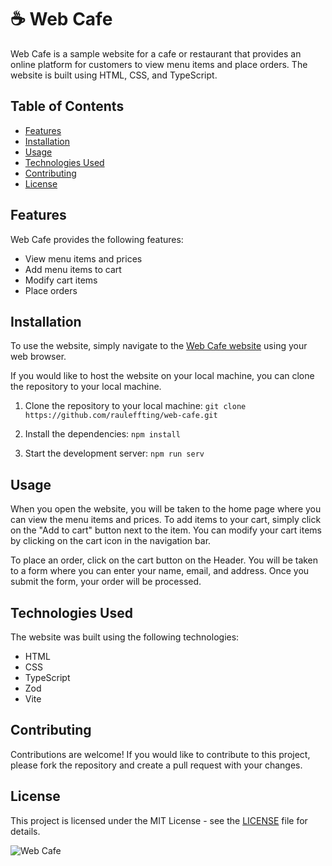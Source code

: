 :coffee: Web Cafe
========

Web Cafe is a sample website for a cafe or restaurant that provides an online platform for customers to view menu items and place orders. The website is built using HTML, CSS, and TypeScript.

Table of Contents
-----------------

*   [Features](#features)
*   [Installation](#installation)
*   [Usage](#usage)
*   [Technologies Used](#technologies-used)
*   [Contributing](#contributing)
*   [License](#license)

Features
--------

Web Cafe provides the following features:

*   View menu items and prices
*   Add menu items to cart
*   Modify cart items
*   Place orders

Installation
------------

To use the website, simply navigate to the [Web Cafe website](https://web-cafe94.netlify.app/) using your web browser.

If you would like to host the website on your local machine, you can clone the repository to your local machine.

1.  Clone the repository to your local machine: ```git clone https://github.com/rauleffting/web-cafe.git```

2.  Install the dependencies: ```npm install```

3.  Start the development server: ```npm run serv```

Usage
-----

When you open the website, you will be taken to the home page where you can view the menu items and prices. To add items to your cart, simply click on the "Add to cart" button next to the item. You can modify your cart items by clicking on the cart icon in the navigation bar.

To place an order, click on the cart button on the Header. You will be taken to a form where you can enter your name, email, and address. Once you submit the form, your order will be processed.


Technologies Used
-----------------

The website was built using the following technologies:

*   HTML
*   CSS
*   TypeScript
*   Zod
*   Vite

Contributing
------------

Contributions are welcome! If you would like to contribute to this project, please fork the repository and create a pull request with your changes.

License
-------

This project is licensed under the MIT License - see the [LICENSE](LICENSE) file for details.

![Web Cafe](https://user-images.githubusercontent.com/29555732/224161760-9d71531c-4fc2-45b2-a80c-4a325d60d027.png)

